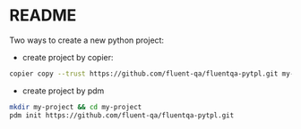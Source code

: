 # README

Two ways to create a new python project:

- create project by copier:

```sh
copier copy --trust https://github.com/fluent-qa/fluentqa-pytpl.git my-project
```

- create project by pdm

```sh
mkdir my-project && cd my-project
pdm init https://github.com/fluent-qa/fluentqa-pytpl.git
```
